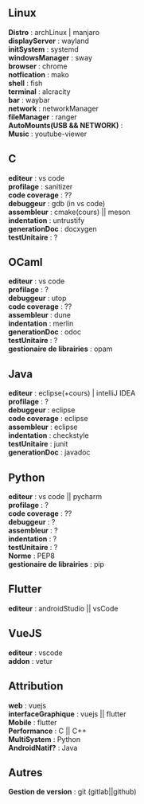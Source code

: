 ## Linux
**Distro** : archLinux | manjaro  
**displayServer** : wayland  
**initSystem** : systemd  
**windowsManager** : sway  
**browser** : chrome  
**notfication** : mako  
**shell** : fish  
**terminal** : alcracity  
**bar** : waybar  
**network** : networkManager  
**fileManager** : ranger  
**AutoMounts(USB && NETWORK)** :  
**Music** : youtube-viewer  


## C

**editeur** : vs code  
**profilage** : sanitizer  
**code coverage** : ??  
**debuggeur** : gdb (in vs code)  
**assembleur** : cmake(cours) || meson    
**indentation** : untrustify  
**generationDoc** : docxygen  
**testUnitaire** : ?  


## OCaml

**editeur** : vs code  
**profilage** : ?  
**debuggeur** : utop  
**code coverage** : ??  
**assembleur** : dune  
**indentation** : merlin  
**generationDoc** : odoc  
**testUnitaire** : ?  
**gestionaire de librairies** : opam  

## Java

**editeur** : eclipse(+cours) | intelliJ IDEA  
**profilage** : ?  
**debuggeur** : eclipse  
**code coverage** : eclipse  
**assembleur** : eclipse  
**indentation** : checkstyle  
**testUnitaire** : junit  
**generationDoc** : javadoc  

## Python
**editeur** : vs code  || pycharm  
**profilage** : ?  
**code coverage** : ??  
**debuggeur** : ?  
**assembleur** : ?  
**indentation** : ?  
**testUnitaire** : ?  
**Norme** : PEP8  
**gestionaire de librairies** : pip

## Flutter
**editeur** : androidStudio || vsCode  

## VueJS
**editeur** : vscode  
**addon** : vetur  

## Attribution
**web** : vuejs  
**interfaceGraphique** : vuejs || flutter  
**Mobile** : flutter  
**Performance** : C  || C++  
**MultiSystem** : Python  
**AndroidNatif?** : Java  

## Autres
**Gestion de version** : git (gitlab||github)


